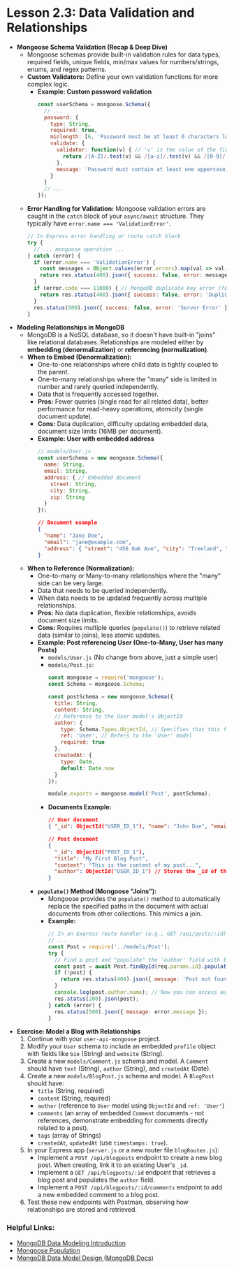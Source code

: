 # Lesson 2.3: Data Validation and Relationships

*   **Mongoose Schema Validation (Recap & Deep Dive)**
    *   Mongoose schemas provide built-in validation rules for data types, required fields, unique fields, min/max values for numbers/strings, enums, and regex patterns.
    *   **Custom Validators:** Define your own validation functions for more complex logic.
        *   **Example: Custom password validation**
            ```javascript
            const userSchema = mongoose.Schema({
              // ...
              password: {
                type: String,
                required: true,
                minlength: [6, 'Password must be at least 6 characters long'],
                validate: {
                  validator: function(v) { // 'v' is the value of the field
                    return /[A-Z]/.test(v) && /[a-z]/.test(v) && /[0-9]/.test(v) && /[^A-Za-z0-9]/.test(v);
                  },
                  message: 'Password must contain at least one uppercase, one lowercase, one number, and one special character.'
                }
              }
              // ...
            });
            ```
    *   **Error Handling for Validation:** Mongoose validation errors are caught in the `catch` block of your `async/await` structure. They typically have `error.name === 'ValidationError'`.
        ```javascript
        // In Express error handling or route catch block
        try {
          // ... mongoose operation ...
        } catch (error) {
          if (error.name === 'ValidationError') {
            const messages = Object.values(error.errors).map(val => val.message);
            return res.status(400).json({ success: false, error: messages });
          }
          if (error.code === 11000) { // MongoDB duplicate key error (for unique: true)
            return res.status(400).json({ success: false, error: 'Duplicate field value entered.' });
          }
          res.status(500).json({ success: false, error: 'Server Error' });
        }
        ```
*   **Modeling Relationships in MongoDB**
    *   MongoDB is a NoSQL database, so it doesn't have built-in "joins" like relational databases. Relationships are modeled either by **embedding (denormalization)** or **referencing (normalization)**.
    *   **When to Embed (Denormalization):**
        *   One-to-one relationships where child data is tightly coupled to the parent.
        *   One-to-many relationships where the "many" side is limited in number and rarely queried independently.
        *   Data that is frequently accessed together.
        *   **Pros:** Fewer queries (single read for all related data), better performance for read-heavy operations, atomicity (single document update).
        *   **Cons:** Data duplication, difficulty updating embedded data, document size limits (16MB per document).
        *   **Example: User with embedded address**
            ```javascript
            // models/User.js
            const userSchema = new mongoose.Schema({
              name: String,
              email: String,
              address: { // Embedded document
                street: String,
                city: String,
                zip: String
              }
            });
            ```
            ```json
            // Document example
            {
              "name": "Jane Doe",
              "email": "jane@example.com",
              "address": { "street": "456 Oak Ave", "city": "Treeland", "zip": "12345" }
            }
            ```
    *   **When to Reference (Normalization):**
        *   One-to-many or Many-to-many relationships where the "many" side can be very large.
        *   Data that needs to be queried independently.
        *   When data needs to be updated frequently across multiple relationships.
        *   **Pros:** No data duplication, flexible relationships, avoids document size limits.
        *   **Cons:** Requires multiple queries (`populate()`) to retrieve related data (similar to joins), less atomic updates.
        *   **Example: Post referencing User (One-to-Many, User has many Posts)**
            *   `models/User.js` (No change from above, just a simple user)
            *   `models/Post.js`:
                ```javascript
                const mongoose = require('mongoose');
                const Schema = mongoose.Schema;

                const postSchema = new mongoose.Schema({
                  title: String,
                  content: String,
                  // Reference to the User model's ObjectId
                  author: {
                    type: Schema.Types.ObjectId, // Specifies that this field holds an ObjectId
                    ref: 'User', // Refers to the 'User' model
                    required: true
                  },
                  createdAt: {
                    type: Date,
                    default: Date.now
                  }
                });

                module.exports = mongoose.model('Post', postSchema);
                ```
            *   **Documents Example:**
                ```json
                // User document
                { "_id": ObjectId("USER_ID_1"), "name": "John Doe", "email": "john@example.com" }

                // Post document
                {
                  "_id": ObjectId("POST_ID_1"),
                  "title": "My First Blog Post",
                  "content": "This is the content of my post...",
                  "author": ObjectId("USER_ID_1") // Stores the _id of the author
                }
                ```
        *   **`populate()` Method (Mongoose "Joins"):**
            *   Mongoose provides the `populate()` method to automatically replace the specified paths in the document with actual documents from other collections. This mimics a join.
            *   **Example:**
                ```javascript
                // In an Express route handler (e.g., GET /api/posts/:id)
                // ...
                const Post = require('../models/Post');
                try {
                  // Find a post and "populate" the 'author' field with the actual User document
                  const post = await Post.findById(req.params.id).populate('author');
                  if (!post) {
                    return res.status(404).json({ message: 'Post not found' });
                  }
                  console.log(post.author.name); // Now you can access author's name
                  res.status(200).json(post);
                } catch (error) {
                  res.status(500).json({ message: error.message });
                }
                ```
*   **Exercise: Model a Blog with Relationships**
    1.  Continue with your `user-api-mongoose` project.
    2.  Modify your `User` schema to include an embedded `profile` object with fields like `bio` (String) and `website` (String).
    3.  Create a new `models/Comment.js` schema and model. A `Comment` should have `text` (String), `author` (String), and `createdAt` (Date).
    4.  Create a new `models/BlogPost.js` schema and model. A `BlogPost` should have:
        *   `title` (String, required)
        *   `content` (String, required)
        *   `author` (reference to `User` model using `ObjectId` and `ref: 'User'`)
        *   `comments` (an array of embedded `Comment` documents - not references, demonstrate embedding for comments directly related to a post).
        *   `tags` (array of Strings)
        *   `createdAt`, `updatedAt` (use `timestamps: true`).
    5.  In your Express app (`server.js` or a new router file `blogRoutes.js`):
        *   Implement a `POST /api/blogposts` endpoint to create a new blog post. When creating, link it to an existing User's `_id`.
        *   Implement a `GET /api/blogposts/:id` endpoint that retrieves a blog post and populates the `author` field.
        *   Implement a `POST /api/blogposts/:id/comments` endpoint to add a new embedded comment to a blog post.
    6.  Test these new endpoints with Postman, observing how relationships are stored and retrieved.

### Helpful Links:

*   [MongoDB Data Modeling Introduction](https://www.mongodb.com/basics/data-modeling)
*   [Mongoose Population](https://mongoosejs.com/docs/populate.html)
*   [MongoDB Data Model Design (MongoDB Docs)](https://docs.mongodb.com/manual/core/data-model-design/)
